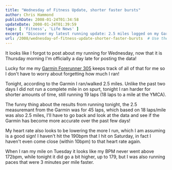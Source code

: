 ```yaml
---
title: "Wednesday of Fitness Update, shorter faster bursts"
author: Chris Hammond
publishDate: 2008-01-24T01:34:58
updateDate: 2008-01-24T01:39:59
tags: [ 'Fitness', 'Life News' ]
excerpt: "Discover my latest running update: 2.5 miles logged on my Garmin Forerunner 305. Improved speed, reduced heart rate - progress in motion!"
url: /2008/wednesday-of-fitness-update-shorter-faster-bursts  # Use the generated URL with year
---
```

<p>It looks like I forgot to post about my running for Wednesday, now that it is Thursday morning I'm officially a day late for posting the data!</p> <p>Lucky for me my <a class="" mce_href="https://www.amazon.com/gp/product/B000E3XPYQ?ie=UTF8&amp;tag=chrishammondc-20&amp;linkCode=xm2&amp;camp=1789&amp;creativeASIN=B000E3XPYQ" href="https://www.amazon.com/gp/product/B000E3XPYQ?ie=UTF8&amp;tag=chrishammondc-20&amp;linkCode=xm2&amp;camp=1789&amp;creativeASIN=B000E3XPYQ">Garmin Forerunner 305</a>&#160;keeps track of all of that for me so I don't have to worry about forgetting how much I ran!</p> <p>Tonight, according to the Garmin I ran/walked 2.5 miles. Unlike the past two days I did not run a complete mile in on spurt, tonight I ran harder for shorter amounts of time, still running 19 laps (18 laps to a mile at the YMCA).</p> <p>The funny thing about the results from running tonight, the 2.5 measuremant from the Garmin was for 45 laps, which based on 18 laps/mile was also 2.5 miles, I'll have to go back and look at the data and see if the Garmin has become more accurate over the past few days!</p> <p>My heart rate also looks to be lowering the more I run, which I am assuming is a good sign! I haven't hit the 190bpm that I hit on Saturday, in fact I haven't even come close (within 10bpm)&#160;to that heart rate again.</p> <p>When I ran my mile on Tuesday it looks like my BPM never went above 172bpm, while tonight it did go a bit higher, up to 179, but I was also running paces that were 3 minutes per mile faster.</p>

